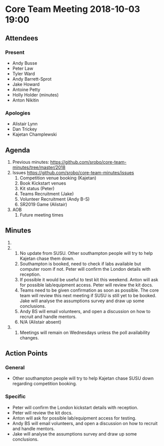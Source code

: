 # Core Team Meeting 2018-10-03 19:00

## Attendees
### Present
- Andy Busse
- Peter Law
- Tyler Ward
- Andy Barrett-Sprot
- Jake Howard
- Antoine Petty
- Holly Holder (minutes)
- Anton Nikitin

### Apologies
- Alistair Lynn
- Dan Trickey
- Kajetan Champlewski

## Agenda
1. Previous minutes: https://github.com/srobo/core-team-minutes/tree/master/2018
2. Issues https://github.com/srobo/core-team-minutes/issues
	1. Competition venue booking (Kajetan)
	2. Book Kickstart venues
	3. Kit status (Peter)
	4. Teams Recruitment (Jake)
	5. Volunteer Recruitment (Andy B-S)
	6. SR2019 Game (Alistair)
3. AOB
	1. Future meeting times

## Minutes
1.
2.
	1. No update from SUSU. Other southampton people will try to help Kajetan chase them down.
	2. Southampton is booked, need to check if labs available but computer room if not. Peter will confirm the London details with reception.
	3. If possible it would be useful to test kit this weekend. Anton will ask for possible lab/equipment access. Peter will review the kit docs.
	4. Teams need to be given confirmation as soon as possible. The core team will review this next meeting if SUSU is still yet to be booked. Jake will analyse the assumptions survey and draw up some conclusions.
	5. Andy BS will email volunteers, and open a discussion on how to recruit and handle mentors.
	6. N/A (Alistair absent)
3.
	1. Meetings will remain on Wednesdays unless the poll availability changes.

## Action Points

### General
- Other southampton people will try to help Kajetan chase SUSU down regarding competition booking.

### Specific
- Peter will confirm the London kickstart details with reception.
- Peter will review the kit docs.
- Anton will ask for possible lab/equipment access for testing.
- Andy BS will email volunteers, and open a discussion on how to recruit and handle mentors.
- Jake will analyse the assumptions survey and draw up some conclusions.
